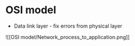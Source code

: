 # OSI model

- Data link layer - fix errors from physical layer

![[OSI model/Network_process_to_application.png]]